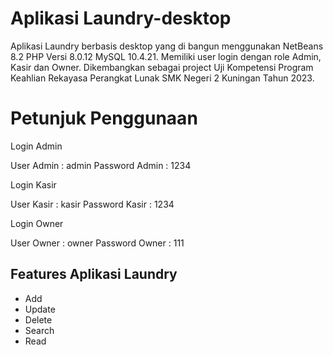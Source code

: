 # Aplikasi Laundry-desktop
Aplikasi Laundry berbasis desktop yang di bangun menggunakan NetBeans 8.2 PHP Versi 8.0.12 MySQL 10.4.21. Memiliki user login dengan role Admin, Kasir dan Owner.
Dikembangkan sebagai project Uji Kompetensi Program Keahlian Rekayasa Perangkat Lunak SMK Negeri 2 Kuningan Tahun 2023.

# Petunjuk Penggunaan
Login Admin

User Admin : admin
Password Admin : 1234

Login Kasir

User Kasir : kasir
Password Kasir : 1234

Login Owner

User Owner : owner
Password Owner : 111

## Features Aplikasi Laundry
- Add
- Update
- Delete
- Search
- Read
